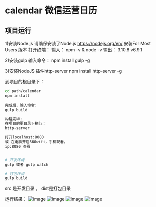 calendar 微信运营日历
=====================

## 项目运行

1)安装Node.js
请确保安装了Node.js https://nodejs.org/en/ 安装For Most Users 版本
打开终端：
输入：
npm -v & node -v
输出：
3.10.8
v6.9.1

2)安装gulp
输入命令：
npm install gulp -g  

3)安装NodeJS 插件http-server
npm install http-server -g


到项目的根目录下：
``` bash
cd path/calendar
npm install

完成后，输入命令:
gulp build

构建完毕：
在项目的更目录下执行：
http-server 

打开localhost:8080 
或 在电脑开启360wifi，手机观看。
ip:8080 查看


# 开发环境
gulp 或者 gulp watch

# 打包环境
gulp build
```

src 是开发目录 ， dist是打包目录

运行结果：
![image](/doc/img/Screenshot_2017-03-04-02-27-43-664_com.tencent.mo.png)
![image](/doc/img/Screenshot_2017-03-04-02-27-54-426_com.tencent.mo.png)
![image](/doc/img/Screenshot_2017-03-04-02-28-00-030_com.tencent.mo.png)
![image](/doc/img/Screenshot_2017-03-04-02-28-12-015_com.tencent.mo.png)


